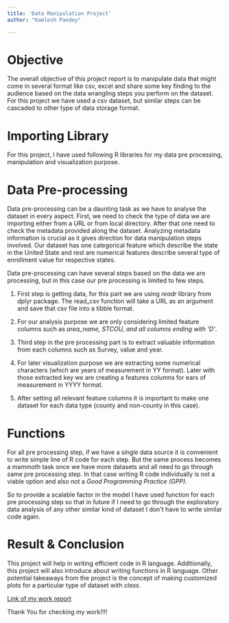```yaml
---
title: 'Data Manipulation Project'
author: "Kamlesh Pandey"

---
```


# Objective

The overall objective of this project report is to manipulate data that might come in several format like csv, excel and share some key finding to the audience based on the data wrangling steps you perform on the dataset. For this project we have used a csv dataset, but similar steps can be cascaded to other type of data storage format.

# Importing Library

For this project, I have used following R libraries for my data pre processing, manipulation and visualization purpose. 


# Data Pre-processing

Data pre-processing can be a daunting task as we have to analyse the dataset in every aspect. First, we need to check the type of data we are importing either from a URL or from local directory. After that one need to check the metadata provided along the dataset. Analyzing metadata information is crucial as it gives direction for data manipulation steps involved. 
Our dataset has one categorical feature which describe the state in the United State and rest are numerical features describe several type of enrollment value for respective states.

Data pre-processing can have several steps based on the data we are processing, but in this case our pre processing is limited to few steps.

1. First step is getting data, for this part we are using *readr* library from dplyr package. The read_csv function will take a URL as an argument and save that csv file into a tibble format.

2. For our analysis purpose we are only considering limited feature columns such as *area_name, STCOU, and all columns ending with 'D'*.

3. Third step in the pre processing part is to extract valuable information from each columns such as Survey, value and year.

4. For later visualization purpose we are extracting some numerical characters (which are years of measurement in YY format). Later with those extracted key we are creating a features columns for ears of measurement in YYYY format.

5. After setting all relevant feature columns it is important to make one dataset for each data type (county and non-county in this case).


# Functions

For all pre processing step, if we have a single data source it is convenient to write simple line of R code for each step. But the same process becomes a mammoth task once we have more datasets and all need to go through same pre processing step. In that case writing R code individually is not a viable option and also not a *Good Programming Practice (GPP)*.

So to provide a scalable factor  in the model I have used function for each pre processing step so that in future if I need to go through the exploratory data analysis of any other similar kind of dataset I don't have to write similar code again.  


# Result & Conclusion

This project will help in writing efficient code in R language. Additionally, this project will also introduce about writing functions in R language.
Other potential takeaways from the project is the concept of making customized plots for a particular type of dataset with *class*.



<a href="https://drive.google.com/file/d/1dg9vMbXute0QUJB5ceWC18P_OhC-Ri4H/view"> Link of my work report </a>


Thank You for checking my work!!!!
